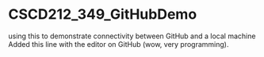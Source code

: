 # CSCD212_349_GitHubDemo
using this to demonstrate connectivity between GitHub and a local machine
Added this line with the editor on GitHub (wow, very programming).
